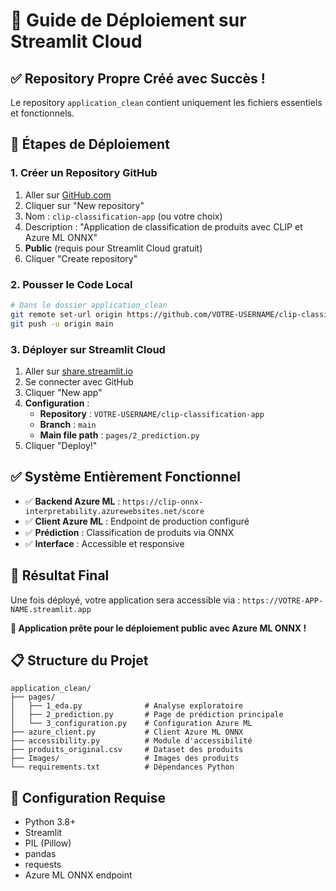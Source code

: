 # 🚀 Guide de Déploiement sur Streamlit Cloud

## ✅ **Repository Propre Créé avec Succès !**

Le repository `application_clean` contient uniquement les fichiers essentiels et fonctionnels.

## 🎯 **Étapes de Déploiement**

### 1. **Créer un Repository GitHub**
1. Aller sur [GitHub.com](https://github.com)
2. Cliquer sur "New repository"
3. Nom : `clip-classification-app` (ou votre choix)
4. Description : "Application de classification de produits avec CLIP et Azure ML ONNX"
5. **Public** (requis pour Streamlit Cloud gratuit)
6. Cliquer "Create repository"

### 2. **Pousser le Code Local**
```bash
# Dans le dossier application_clean
git remote set-url origin https://github.com/VOTRE-USERNAME/clip-classification-app.git
git push -u origin main
```

### 3. **Déployer sur Streamlit Cloud**
1. Aller sur [share.streamlit.io](https://share.streamlit.io)
2. Se connecter avec GitHub
3. Cliquer "New app"
4. **Configuration** :
   - **Repository** : `VOTRE-USERNAME/clip-classification-app`
   - **Branch** : `main`
   - **Main file path** : `pages/2_prediction.py`
5. Cliquer "Deploy!"

## ✅ **Système Entièrement Fonctionnel**

- ✅ **Backend Azure ML** : `https://clip-onnx-interpretability.azurewebsites.net/score`
- ✅ **Client Azure ML** : Endpoint de production configuré
- ✅ **Prédiction** : Classification de produits via ONNX
- ✅ **Interface** : Accessible et responsive

## 🎉 **Résultat Final**

Une fois déployé, votre application sera accessible via :
`https://VOTRE-APP-NAME.streamlit.app`

**🎯 Application prête pour le déploiement public avec Azure ML ONNX !**

## 📋 **Structure du Projet**
```
application_clean/
├── pages/
│   ├── 1_eda.py              # Analyse exploratoire
│   ├── 2_prediction.py       # Page de prédiction principale
│   └── 3_configuration.py    # Configuration Azure ML
├── azure_client.py           # Client Azure ML ONNX
├── accessibility.py          # Module d'accessibilité
├── produits_original.csv     # Dataset des produits
├── Images/                   # Images des produits
└── requirements.txt          # Dépendances Python
```

## 🔧 **Configuration Requise**
- Python 3.8+
- Streamlit
- PIL (Pillow)
- pandas
- requests
- Azure ML ONNX endpoint